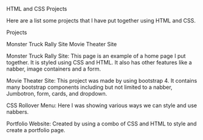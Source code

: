 HTML and CSS Projects

Here are a list some projects that I have put together using HTML and CSS.

Projects
	
Monster Truck Rally Site
Movie Theater Site

Monster Truck Rally Site:
This page is an example of a home page I put together. It is styled using CSS and HTML. It also has other features like a nabber, image containers and a form.

Movie Theater Site:
This project was made by using bootstrap 4. It contains many bootstrap components including but not limited to a nabber, Jumbotron, form, cards, and dropdown.

CSS Rollover Menu:
Here I was showing various ways we can style and use nabbers.

Portfolio Website:
Created by using a combo of CSS and HTML to style and create a portfolio page. 

